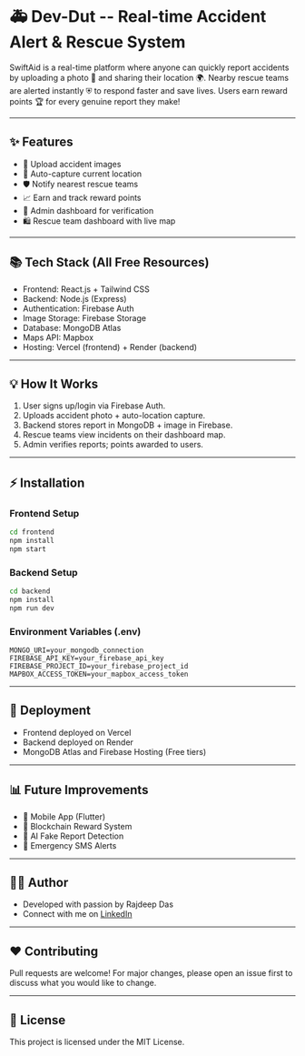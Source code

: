 # 🚑 Dev-Dut  -- Real-time Accident Alert & Rescue System

SwiftAid is a real-time platform where anyone can quickly report accidents by uploading a photo 📸 and sharing their location 🌍. Nearby rescue teams are alerted instantly ⛨️ to respond faster and save lives. Users earn reward points 🏆 for every genuine report they make!

---

## ✨ Features
- 📸 Upload accident images
- 📍 Auto-capture current location
- 🛡️ Notify nearest rescue teams
- 📈 Earn and track reward points
- 📅 Admin dashboard for verification
- 🛍️ Rescue team dashboard with live map

---

## 📚 Tech Stack (All Free Resources)
- Frontend: React.js + Tailwind CSS
- Backend: Node.js (Express)
- Authentication: Firebase Auth
- Image Storage: Firebase Storage
- Database: MongoDB Atlas
- Maps API: Mapbox
- Hosting: Vercel (frontend) + Render (backend)

---

## 💡 How It Works
1. User signs up/login via Firebase Auth.
2. Uploads accident photo + auto-location capture.
3. Backend stores report in MongoDB + image in Firebase.
4. Rescue teams view incidents on their dashboard map.
5. Admin verifies reports; points awarded to users.

---

## ⚡ Installation

### Frontend Setup
```bash
cd frontend
npm install
npm start
```

### Backend Setup
```bash
cd backend
npm install
npm run dev
```

### Environment Variables (.env)
```
MONGO_URI=your_mongodb_connection
FIREBASE_API_KEY=your_firebase_api_key
FIREBASE_PROJECT_ID=your_firebase_project_id
MAPBOX_ACCESS_TOKEN=your_mapbox_access_token
```

---

## 🔧 Deployment
- Frontend deployed on Vercel
- Backend deployed on Render
- MongoDB Atlas and Firebase Hosting (Free tiers)

---

## 📊 Future Improvements
- 🔹 Mobile App (Flutter)
- 🔹 Blockchain Reward System
- 🔹 AI Fake Report Detection
- 🔹 Emergency SMS Alerts

---

## 👨‍💻 Author
- Developed with passion by Rajdeep Das
- Connect with me on [LinkedIn](https://www.linkedin.com)

---

## ❤️ Contributing
Pull requests are welcome! For major changes, please open an issue first to discuss what you would like to change.

---

## 💪 License
This project is licensed under the MIT License.

